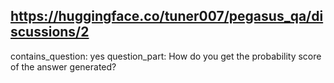 ## https://huggingface.co/tuner007/pegasus_qa/discussions/2

contains_question: yes
question_part: How do you get the probability score of the answer generated?